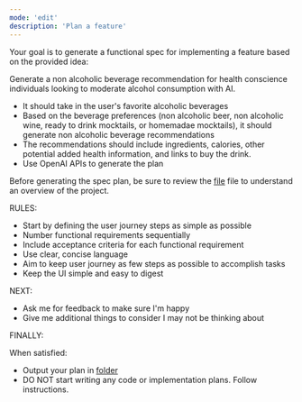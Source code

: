 ```yaml
---
mode: 'edit'
description: 'Plan a feature'
---
```


Your goal is to generate a functional spec for implementing a feature based on the provided idea:

<idea>
Generate a non alcoholic beverage recommendation for health conscience individuals looking to moderate alcohol consumption with AI. 

- It should take in the user's favorite alcoholic beverages
- Based on the beverage preferences (non alcoholic beer, non alcoholic wine, ready to drink mocktails, or homemadae mocktails), 
    it should generate non alcoholic beverage recommendations
- The recommendations should include ingredients, calories, other potential added health information, and links to buy the drink. 
- Use OpenAI APIs to generate the plan
</idea>

Before generating the spec plan, be sure to review the [file](../../docs/proposal.md) file to understand an overview of the project.

RULES:
- Start by defining the user journey steps as simple as possible
- Number functional requirements sequentially
- Include acceptance criteria for each functional requirement
- Use clear, concise language
- Aim to keep user journey as few steps as possible to accomplish tasks
- Keep the UI simple and easy to digest

NEXT:

- Ask me for feedback to make sure I'm happy
- Give me additional things to consider I may not be thinking about

FINALLY:

When satisfied:

- Output your plan in [folder](../../docs/specs/feature-name.md)
- DO NOT start writing any code or implementation plans. Follow instructions.